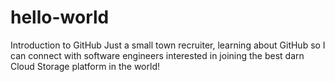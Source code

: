 # hello-world
Introduction to GitHub
Just a small town recruiter, learning about GitHub so I can connect with software engineers interested in joining the best darn Cloud Storage platform in the world!
